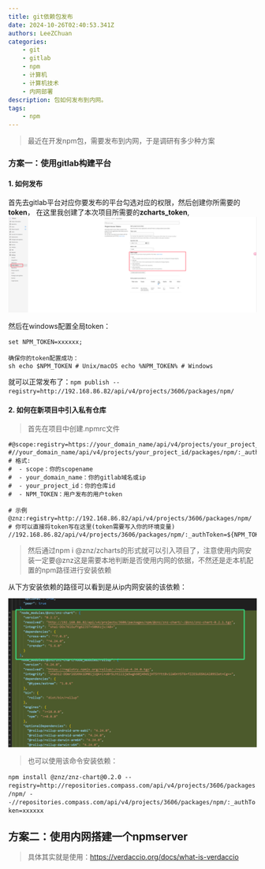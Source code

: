 ```yaml
---
title: git依赖包发布
date: 2024-10-26T02:40:53.341Z
authors: LeeZChuan
categories:
    - git
    - gitlab
    - npm
    - 计算机
    - 计算机技术
    - 内网部署
description: 包如何发布到内网。
tags:
    - npm
---
```




> 最近在开发npm包，需要发布到内网，于是调研有多少种方案

### 方案一：使用gitlab构建平台

#### 1. 如何发布

首先去gitlab平台对应你要发布的平台勾选对应的权限，然后创建你所需要的**token**，
在这里我创建了本次项目所需要的**zcharts_token**,
![gitlab-token](/assets/images/gitlab-token.png)

然后在windows配置全局token：

```
set NPM_TOKEN=xxxxxx;

确保你的token配置成功：
sh echo $NPM_TOKEN # Unix/macOS echo %NPM_TOKEN% # Windows
```


就可以正常发布了：`npm publish --registry=http://192.168.86.82/api/v4/projects/3606/packages/npm/`

#### 2. 如何在新项目中引入私有仓库

> 首先在项目中创建.npmrc文件

```
#@scope:registry=https://your_domain_name/api/v4/projects/your_project_id/packages/npm/
#//your_domain_name/api/v4/projects/your_project_id/packages/npm/:_authToken="${NPM_TOKEN}"
# 格式:
#  - scope：你的scopename
#  - your_domain_name：你的gitlab域名或ip
#  - your_project_id：你的仓库id
#  - NPM_TOKEN：用户发布的用户token
 
# 示例
@znz:registry=http://192.168.86.82/api/v4/projects/3606/packages/npm/
# 你可以直接将token写在这里(token需要写入你的环境变量)
//192.168.86.82/api/v4/projects/3606/packages/npm/:_authToken=${NPM_TOKEN}
```

> 然后通过npm i @znz/zcharts的形式就可以引入项目了，注意使用内网安装一定要@znz这是需要本地判断是否使用内网的依据，不然还是走本机配置的npm路径进行安装依赖


从下方安装依赖的路径可以看到是从ip内网安装的该依赖：

![npm-register](/assets/images/npm-register.png)


> 也可以使用该命令安装依赖：

`npm install @znz/znz-chart@0.2.0 --registry=http://repositories.compass.com/api/v4/projects/3606/packages/npm/ --//repositories.compass.com/api/v4/projects/3606/packages/npm/:_authToken=xxxxxx`


## 方案二：使用内网搭建一个npmserver

> 具体其实就是使用：https://verdaccio.org/docs/what-is-verdaccio


